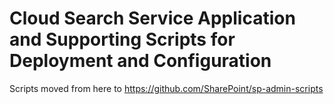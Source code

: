 # Cloud Search Service Application and Supporting Scripts for Deployment and Configuration #

Scripts moved from here to https://github.com/SharePoint/sp-admin-scripts